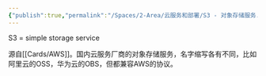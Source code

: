 ```yaml
---
{"publish":true,"permalink":"/Spaces/2-Area/云服务和部署/S3 - 对象存储服务.md","title":"S3 - 对象存储服务","created":"2022-08-06","modified":"2023-03-14","published":"2025-07-10T22:05:51.361+08:00","cssclasses":""}
---
```



S3 = simple storage service

源自[[Cards/AWS]]。国内云服务厂商的对象存储服务，名字缩写各有不同，比如阿里云的OSS，华为云的OBS，但都兼容AWS的协议。